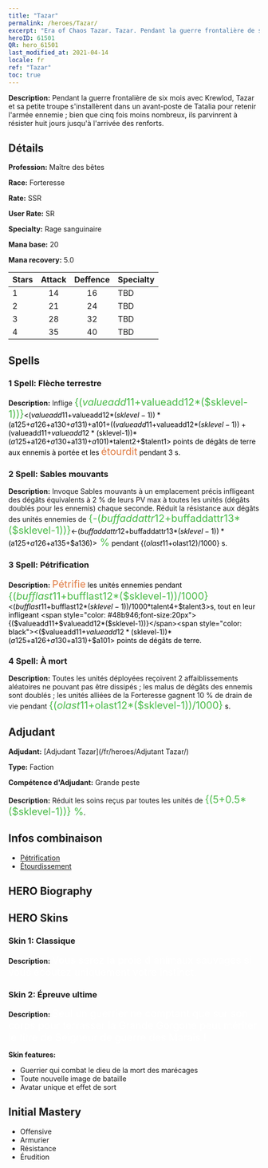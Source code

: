 ```yaml
---
title: "Tazar"
permalink: /heroes/Tazar/
excerpt: "Era of Chaos Tazar. Tazar. Pendant la guerre frontalière de six mois avec Krewlod, Tazar et sa petite troupe s'installèrent dans un avant-poste de Tatalia pour retenir l'armée ennemie ; bien que cinq fois moins nombreux, ils parvinrent à résister huit jours jusqu'à l'arrivée des renforts."
heroID: 61501
QR: hero_61501
last_modified_at: 2021-04-14
locale: fr
ref: "Tazar"
toc: true
---
```

 **Description:** Pendant la guerre frontalière de six mois avec Krewlod, Tazar et sa petite troupe s'installèrent dans un avant-poste de Tatalia pour retenir l'armée ennemie ; bien que cinq fois moins nombreux, ils parvinrent à résister huit jours jusqu'à l'arrivée des renforts.
## Détails
 **Profession:** Maître des bêtes

 **Race:** Forteresse

 **Rate:** SSR

 **User Rate:** SR

 **Specialty:** Rage sanguinaire

 **Mana base:** 20

 **Mana recovery:** 5.0


  | Stars   |     Attack     |    Deffence    |      Specialty     |
  |---------|:---------------:|:---------------:|--------------------|
  |    1    | 14 | 16 | TBD |
  |    2    | 21 | 24 | TBD |
  |    3    | 28 | 32 | TBD |
  |    4    | 35 | 40 | TBD |

## Spells
### 1 Spell: Flèche terrestre
 **Description:** Inflige <span style="color: #48b946;font-size:20px">{($valueadd11+$valueadd12*($sklevel-1))}</span><span style="color: black"><($valueadd11+$valueadd12*($sklevel-1))*($a125+$a126+$a130+$a131)+$a101+(($valueadd11+$valueadd12*($sklevel-1))+($valueadd11+$valueadd12*($sklevel-1))*($a125+$a126+$a130+$a131)+$a101)*$talent2+$talent1> points de dégâts de terre aux ennemis à portée et les <span style="color: #e07c44;font-size:20px">étourdit</span><span style="color: black"> pendant 3 s.

### 2 Spell: Sables mouvants
 **Description:** Invoque Sables mouvants à un emplacement précis infligeant des dégâts équivalents à 2 % de leurs PV max à toutes les unités (dégâts doublés pour les ennemis) chaque seconde. Réduit la résistance aux dégâts des unités ennemies de <span style="color: #48b946;font-size:20px">{-($buffaddattr12+$buffaddattr13*($sklevel-1))}</span><span style="color: black"><-($buffaddattr12+$buffaddattr13*($sklevel-1))*($a125+$a126+$a135+$a136)><span style="color: #48b946;font-size:20px"> %</span><span style="color: black"> pendant {($olast11+$olast12)/1000} s.

### 3 Spell: Pétrification
 **Description:** <span style="color: #e07c44;font-size:20px">Pétrifie</span><span style="color: black"> les unités ennemies pendant <span style="color: #48b946;font-size:20px">{($bufflast11+$bufflast12*($sklevel-1))/1000}</span><span style="color: black"><($bufflast11+$bufflast12*($sklevel-1))/1000*$talent4+$talent3>s, tout en leur infligeant <span style="color: #48b946;font-size:20px">{($valueadd11+$valueadd12*($sklevel-1))}</span><span style="color: black"><($valueadd11+$valueadd12*($sklevel-1))*($a125+$a126+$a130+$a131)+$a101> points de dégâts de terre.

### 4 Spell: À mort
 **Description:** Toutes les unités déployées reçoivent 2 affaiblissements aléatoires ne pouvant pas être dissipés ; les malus de dégâts des ennemis sont doublés ; les unités alliées de la Forteresse gagnent 10 % de drain de vie pendant <span style="color: #48b946;font-size:20px">{($olast11+$olast12*($sklevel-1))/1000}</span><span style="color: black"> s.


## Adjudant

 **Adjudant:**  [Adjudant Tazar](/fr/heroes/Adjutant Tazar/) 

 **Type:**  Faction 

 **Compétence d'Adjudant:**  Grande peste 

 **Description:** Réduit les soins reçus par toutes les unités de <span style="color: #48b946;font-size:20px">{(5+0.5*($sklevel-1))} %</span><span style="color: black">.

## Infos combinaison

* [Pétrification](/fr/combination/Pétrification/) 
* [Étourdissement](/fr/combination/Étourdissement/) 

## HERO Biography

## HERO Skins
### Skin 1: **Classique**

 **Description:** <span style="color: #ffffff;font-size:20px">Vous serez la proie d'animaux sauvages si vous écoutez uniquement votre instinct.</span>


### Skin 2: **Épreuve ultime**

 **Description:** <span style="color: #ffffff;font-size:20px">Seul un guerrier ne comptant que sur son corps pour terrasser la Grande Gorgone peut mériter le titre de Seigneur de guerre des Marais !</span>

 **Skin features:** 

   - Guerrier qui combat le dieu de la mort des marécages
   - Toute nouvelle image de bataille
   - Avatar unique et effet de sort


## Initial Mastery
   - Offensive
   - Armurier
   - Résistance
   - Érudition
